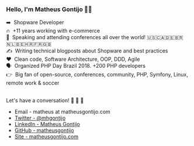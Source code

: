 ### Hello, I'm Matheus Gontijo 👋👋

:arrow_right:&nbsp;&nbsp;Shopware Developer<br />
🔥&nbsp;&nbsp;+11 years working with e-commerce<br />
:microphone:&nbsp;&nbsp;Speaking and attending conferences all over the world! 🇺🇸🇨🇦🇩🇪🇧🇷🇳🇱🇧🇪🇭🇷🇫🇷🇬🇧<br />
:writing_hand:&nbsp;&nbsp;Writing technical blogposts about Shopware and best practices<br />
:heart:&nbsp;&nbsp;Clean code, Software Architecture, OOP, DDD, Agile<br />
:speaking_head:&nbsp;&nbsp;Organized PHP Day Brazil 2018. +200 PHP developers<br />
:point_right:&nbsp;&nbsp;Big fan of open-source, conferences, community, PHP, Symfony, Linux, remote work & soccer<br /><br />


Let's have a conversation! 💬 💬 💬

- Email - matheus at matheusgontijo.com<br />
- [Twitter - @mhgontijo](https://twitter.com/mhgontijo)<br />
- [LinkedIn - Matheus Gontijo](https://www.linkedin.com/in/matheus-gontijo-95989a70/)<br />
- [GitHub - matheusgontijo](https://github.com/matheusgontijo)<br />
- [Site - matheusgontijo.com](https://www.matheusgontijo.com)<br />

